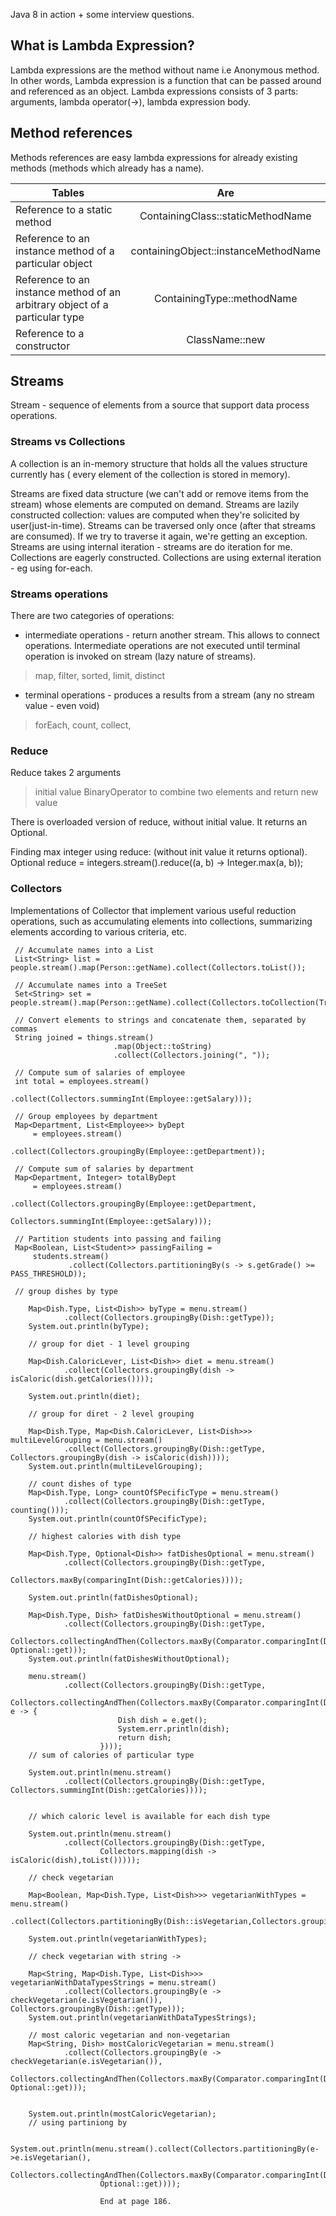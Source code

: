 Java 8 in action + some interview questions.

## What is Lambda Expression?
Lambda expressions are the method without name i.e Anonymous method. In other words, Lambda expression is a function that can be passed around and referenced as an object.
Lambda expressions consists of 3 parts: arguments, lambda operator(->), lambda expression body.
## Method references
Methods references are easy lambda expressions for already existing methods (methods which already has a name).

| Tables        | Are           |
| ------------- |:-------------:|
| Reference to a static method     | ContainingClass::staticMethodName |
| Reference to an instance method of a particular object      | containingObject::instanceMethodName      |
| Reference to an instance method of an arbitrary object of a particular type | ContainingType::methodName    |
| Reference to a constructor | ClassName::new      |
## Streams
Stream - sequence of elements from a source that support data process operations.

### Streams vs Collections

A collection is an in-memory structure that holds all the values structure currently has ( every element of the collection is stored in memory).

Streams are fixed data structure (we can't add or remove items from the stream) whose elements are computed on demand.
Streams are lazily constructed collection: values are computed when they're solicited by user(just-in-time).
Streams can be traversed only once (after that streams are consumed). If we try to traverse it again, we're getting an exception.
Streams are using internal iteration - streams are do iteration for me.
Collections are eagerly constructed. 
Collections are using external iteration - eg using for-each.

### Streams operations

There are two categories of operations:
- intermediate operations - return another stream. This allows to connect operations. Intermediate operations are not executed until 
terminal operation is invoked on stream (lazy nature of streams). 
> map, filter, sorted, limit, distinct
- terminal operations - produces a results from a stream (any no stream value - even void)
> forEach, count, collect, 

### Reduce
Reduce takes 2 arguments
> initial value
> BinaryOperator<T> to combine two elements and return new value
  
There is overloaded version of reduce, without initial value. It returns an Optional.

Finding max integer using reduce: (without init value it returns optional).
Optional<Integer> reduce = integers.stream().reduce((a, b) -> Integer.max(a, b));
  
### Collectors

Implementations of Collector that implement various useful reduction operations, such as accumulating elements into collections, summarizing elements according to various criteria, etc. 

     // Accumulate names into a List
     List<String> list = people.stream().map(Person::getName).collect(Collectors.toList());

     // Accumulate names into a TreeSet
     Set<String> set = people.stream().map(Person::getName).collect(Collectors.toCollection(TreeSet::new));

     // Convert elements to strings and concatenate them, separated by commas
     String joined = things.stream()
                           .map(Object::toString)
                           .collect(Collectors.joining(", "));

     // Compute sum of salaries of employee
     int total = employees.stream()
                          .collect(Collectors.summingInt(Employee::getSalary)));

     // Group employees by department
     Map<Department, List<Employee>> byDept
         = employees.stream()
                    .collect(Collectors.groupingBy(Employee::getDepartment));

     // Compute sum of salaries by department
     Map<Department, Integer> totalByDept
         = employees.stream()
                    .collect(Collectors.groupingBy(Employee::getDepartment,
                                                   Collectors.summingInt(Employee::getSalary)));

     // Partition students into passing and failing
     Map<Boolean, List<Student>> passingFailing =
         students.stream()
                 .collect(Collectors.partitioningBy(s -> s.getGrade() >= PASS_THRESHOLD));
                 
     // group dishes by type

        Map<Dish.Type, List<Dish>> byType = menu.stream()
                .collect(Collectors.groupingBy(Dish::getType));
        System.out.println(byType);

        // group for diet - 1 level grouping

        Map<Dish.CaloricLever, List<Dish>> diet = menu.stream()
                .collect(Collectors.groupingBy(dish -> isCaloric(dish.getCalories())));

        System.out.println(diet);

        // group for diret - 2 level grouping

        Map<Dish.Type, Map<Dish.CaloricLever, List<Dish>>> multiLevelGrouping = menu.stream()
                .collect(Collectors.groupingBy(Dish::getType, Collectors.groupingBy(dish -> isCaloric(dish))));
        System.out.println(multiLevelGrouping);

        // count dishes of type
        Map<Dish.Type, Long> countOfSPecificType = menu.stream()
                .collect(Collectors.groupingBy(Dish::getType, counting()));
        System.out.println(countOfSPecificType);

        // highest calories with dish type

        Map<Dish.Type, Optional<Dish>> fatDishesOptional = menu.stream()
                .collect(Collectors.groupingBy(Dish::getType,
                        Collectors.maxBy(comparingInt(Dish::getCalories))));

        System.out.println(fatDishesOptional);

        Map<Dish.Type, Dish> fatDishesWithoutOptional = menu.stream()
                .collect(Collectors.groupingBy(Dish::getType,
                        Collectors.collectingAndThen(Collectors.maxBy(Comparator.comparingInt(Dish::getCalories)), Optional::get)));
        System.out.println(fatDishesWithoutOptional);

        menu.stream()
                .collect(Collectors.groupingBy(Dish::getType,
                        Collectors.collectingAndThen(Collectors.maxBy(Comparator.comparingInt(Dish::getCalories)), e -> {
                            Dish dish = e.get();
                            System.err.println(dish);
                            return dish;
                        })));
        // sum of calories of particular type

        System.out.println(menu.stream()
                .collect(Collectors.groupingBy(Dish::getType, Collectors.summingInt(Dish::getCalories))));


        // which caloric level is available for each dish type

        System.out.println(menu.stream()
                .collect(Collectors.groupingBy(Dish::getType,
                        Collectors.mapping(dish -> isCaloric(dish),toList()))));

        // check vegetarian

        Map<Boolean, Map<Dish.Type, List<Dish>>> vegetarianWithTypes = menu.stream()
                .collect(Collectors.partitioningBy(Dish::isVegetarian,Collectors.groupingBy(Dish::getType)));

        System.out.println(vegetarianWithTypes);

        // check vegetarian with string ->

        Map<String, Map<Dish.Type, List<Dish>>> vegetarianWithDataTypesStrings = menu.stream()
                .collect(Collectors.groupingBy(e -> checkVegetarian(e.isVegetarian()), Collectors.groupingBy(Dish::getType)));
        System.out.println(vegetarianWithDataTypesStrings);

        // most caloric vegetarian and non-vegetarian
        Map<String, Dish> mostCaloricVegetarian = menu.stream()
                .collect(Collectors.groupingBy(e -> checkVegetarian(e.isVegetarian()),
                        Collectors.collectingAndThen(Collectors.maxBy(Comparator.comparingInt(Dish::getCalories)), Optional::get)));


        System.out.println(mostCaloricVegetarian);
        // using partiniong by

        System.out.println(menu.stream().collect(Collectors.partitioningBy(e->e.isVegetarian(),
                Collectors.collectingAndThen(Collectors.maxBy(Comparator.comparingInt(Dish::getCalories)),
                        Optional::get))));
                        
                        End at page 186.

